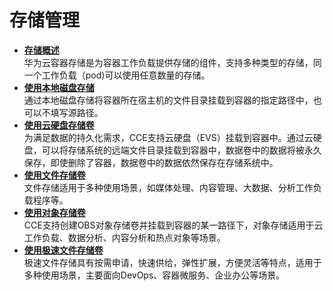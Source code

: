 # 存储管理<a name="cce_01_0041"></a>

-   **[存储概述](存储概述.md)**  
华为云容器存储是为容器工作负载提供存储的组件，支持多种类型的存储，同一个工作负载（pod\)可以使用任意数量的存储。
-   **[使用本地磁盘存储](使用本地磁盘存储.md)**  
通过本地磁盘存储将容器所在宿主机的文件目录挂载到容器的指定路径中，也可以不填写源路径。
-   **[使用云硬盘存储卷](使用云硬盘存储卷.md)**  
为满足数据的持久化需求，CCE支持云硬盘（EVS）挂载到容器中。通过云硬盘，可以将存储系统的远端文件目录挂载到容器中，数据卷中的数据将被永久保存，即使删除了容器，数据卷中的数据依然保存在存储系统中。
-   **[使用文件存储卷](使用文件存储卷.md)**  
文件存储适用于多种使用场景，如媒体处理、内容管理、大数据、分析工作负载程序等。
-   **[使用对象存储卷](使用对象存储卷.md)**  
CCE支持创建OBS对象存储卷并挂载到容器的某一路径下，对象存储适用于云工作负载、数据分析、内容分析和热点对象等场景。
-   **[使用极速文件存储卷](使用极速文件存储卷.md)**  
极速文件存储具有按需申请，快速供给，弹性扩展，方便灵活等特点，适用于多种使用场景，主要面向DevOps、容器微服务、企业办公等场景。

